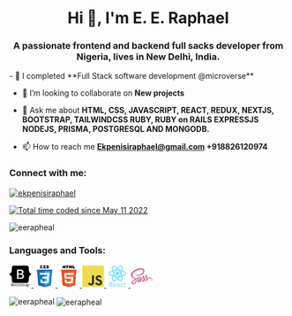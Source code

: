 
<h1 align="center">Hi 👋, I'm E. E. Raphael</h1>
<h3 align="center">A passionate frontend and backend full sacks developer from Nigeria, lives in New Delhi, India.</h3>
- 🌱 I completed **Full Stack software development @microverse**

- 👯 I’m looking to collaborate on **New projects**

- 💬 Ask me about **HTML, CSS, JAVASCRIPT, REACT, REDUX, NEXTJS, BOOTSTRAP, TAILWINDCSS RUBY, RUBY on RAILS EXPRESSJS NODEJS, PRISMA, POSTGRESQL AND MONGODB.**

- 📫 How to reach me **Ekpenisiraphael@gmail.com +918826120974**

<h3 align="left">Connect with me:</h3>
<p align="left">
<a href="https://twitter.com/ekpenisiraphael" target="blank"><img align="center" src="https://raw.githubusercontent.com/rahuldkjain/github-profile-readme-generator/master/src/images/icons/Social/twitter.svg" alt="ekpenisiraphael" height="30" width="40" /></a>
</p>

<a href="https://wakatime.com/@2cad09ef-d8ff-4902-8aff-ca4202dc0969"><img src="https://wakatime.com/badge/user/2cad09ef-d8ff-4902-8aff-ca4202dc0969.svg" alt="Total time coded since May 11 2022" /></a>
<p align="left"> <img src="https://komarev.com/ghpvc/?username=eerapheal&label=Profile%20views&color=0e75b6&style=flat" alt="eerapheal" /> </p>

<h3 align="left">Languages and Tools:</h3>
<p align="left"> <a href="https://getbootstrap.com" target="_blank" rel="noreferrer"> <img src="https://raw.githubusercontent.com/devicons/devicon/master/icons/bootstrap/bootstrap-plain-wordmark.svg" alt="bootstrap" width="40" height="40"/> </a> <a href="https://www.w3schools.com/css/" target="_blank" rel="noreferrer"> <img src="https://raw.githubusercontent.com/devicons/devicon/master/icons/css3/css3-original-wordmark.svg" alt="css3" width="40" height="40"/> </a> <a href="https://www.w3.org/html/" target="_blank" rel="noreferrer"> <img src="https://raw.githubusercontent.com/devicons/devicon/master/icons/html5/html5-original-wordmark.svg" alt="html5" width="40" height="40"/> </a> <a href="https://developer.mozilla.org/en-US/docs/Web/JavaScript" target="_blank" rel="noreferrer"> <img src="https://raw.githubusercontent.com/devicons/devicon/master/icons/javascript/javascript-original.svg" alt="javascript" width="40" height="40"/> </a> </a> <a href="https://reactjs.org/" target="_blank" rel="noreferrer"> <img src="https://raw.githubusercontent.com/devicons/devicon/master/icons/react/react-original-wordmark.svg" alt="react" width="40" height="40"/> </a> </a> <a href="https://sass-lang.com" target="_blank" rel="noreferrer"> <img src="https://raw.githubusercontent.com/devicons/devicon/master/icons/sass/sass-original.svg" alt="sass" width="40" height="40"/> </a> </p>

<p><img align="left" src="https://github-readme-stats.vercel.app/api/top-langs?username=eerapheal&show_icons=true&locale=en&layout=compact" alt="eerapheal" /></p>

<p>&nbsp;<img align="center" src="https://github-readme-stats.vercel.app/api?username=eerapheal&show_icons=true&locale=en" alt="eerapheal" /></p>

<p><img align="center" src="https://github-readme-streak-stats.herokuapp.com/?user=e
